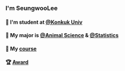 ### I'm SeungwooLee 

#### 🏫 I'm student at [@Konkuk Univ](http://www.konkuk.ac.kr/do/Index.do) 

#### 🌱 My major is [@Animal Science](http://anis.konkuk.ac.kr/main.do) & [@Statistics](http://stat.konkuk.ac.kr/main.do)

#### 📜 My [course](https://www.notion.so/5d05c0f84afd4ee9910bc957eb0de647) 

#### 🏆 [Award](https://dusty-caboc-f27.notion.site/Award-c153f1e2ac4246b6af26692327b1e800?pvs=4)


